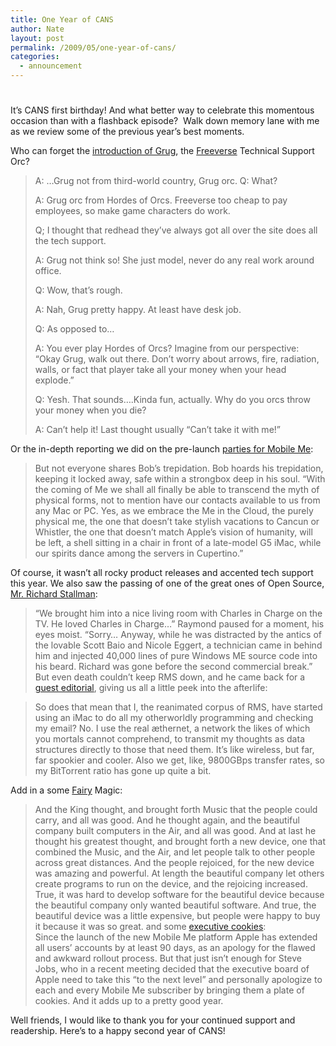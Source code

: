 ```yaml
---
title: One Year of CANS
author: Nate
layout: post
permalink: /2009/05/one-year-of-cans/
categories:
  - announcement
---
```

# 

It’s CANS first birthday! And what better way to celebrate this momentous occasion than with a flashback episode?  Walk down memory lane with me as we review some of the previous year’s best moments.

Who can forget the [introduction of Grug][1], the [Freeverse][2] Technical Support Orc?  
> A: …Grug not from third-world country, Grug orc. 
> Q: What?
> 
> A: Grug orc from Hordes of Orcs. Freeverse too cheap to pay employees, so make game characters do work.
> 
> Q; I thought that redhead they’ve always got all over the site does all the tech support.
> 
> A: Grug not think so! She just model, never do any real work around office.
> 
> Q: Wow, that’s rough.
> 
> A: Nah, Grug pretty happy. At least have desk job.
> 
> Q: As opposed to…
> 
> A: You ever play Hordes of Orcs? Imagine from our perspective: “Okay Grug, walk out there. Don’t worry about arrows, fire, radiation, walls, or fact that player take all your money when your head explode.”
> 
> Q: Yesh. That sounds….Kinda fun, actually. Why do you orcs throw your money when you die?
> 
> A: Can’t help it! Last thought usually “Can’t take it with me!”

Or the in-depth reporting we did on the pre-launch [parties for Mobile Me][3]:  
> But not everyone shares Bob’s trepidation. Bob hoards his trepidation, keeping it locked away, safe within a strongbox deep in his soul. 
> “With the coming of Me we shall all finally be able to transcend the myth of physical forms, not to mention have our contacts available to us from any Mac or PC. Yes, as we embrace the Me in the Cloud, the purely physical me, the one that doesn’t take stylish vacations to Cancun or Whistler, the one that doesn’t match Apple’s vision of humanity, will be left, a shell sitting in a chair in front of a late-model G5 iMac, while our spirits dance among the servers in Cupertino.”

Of course, it wasn’t all rocky product releases and accented tech support this year. We also saw the passing of one of the great ones of Open Source, [Mr. Richard Stallman][4]:  
> “We brought him into a nice living room with Charles in Charge on the TV. He loved Charles in Charge…” Raymond paused for a moment, his eyes moist. “Sorry… Anyway, while he was distracted by the antics of the lovable Scott Baio and Nicole Eggert, a technician came in behind him and injected 40,000 lines of pure Windows ME source code into his beard. Richard was gone before the second commercial break.”
But even death couldn’t keep RMS down, and he came back for a [guest editorial][5], giving us all a little peek into the afterlife:

> So does that mean that I, the reanimated corpus of RMS, have started using an iMac to do all my otherworldly programming and checking my email? No. I use the real æthernet, a network the likes of which you mortals cannot comprehend, to transmit my thoughts as data structures directly to those that need them. It’s like wireless, but far, far spookier and cooler. Also we get, like, 9800GBps transfer rates, so my BitTorrent ratio has gone up quite a bit.

Add in a some [Fairy][6] Magic:  
> And the King thought, and brought forth Music that the people could carry, and all was good. And he thought again, and the beautiful company built computers in the Air, and all was good. And at last he thought his greatest thought, and brought forth a new device, one that combined the Music, and the Air, and let people talk to other people across great distances. And the people rejoiced, for the new device was amazing and powerful. At length the beautiful company let others create programs to run on the device, and the rejoicing increased. True, it was hard to develop software for the beautiful device because the beautiful company only wanted beautiful software. And true, the beautiful device was a little expensive, but people were happy to buy it because it was so great.
and some [executive cookies][7]:  
> Since the launch of the new Mobile Me platform Apple has extended all users’ accounts by at least 90 days, as an apology for the flawed and awkward rollout process. But that just isn’t enough for Steve Jobs, who in a recent meeting decided that the executive board of Apple need to take this “to the next level” and personally apologize to each and every Mobile Me subscriber by bringing them a plate of cookies.
And it adds up to a pretty good year.

Well friends, I would like to thank you for your continued support and readership. Here’s to a happy second year of CANS!

 [1]: http://crazyapplenews.com/2008/05/friday-ifaq-big-bang-board-games/
 [2]: http://freeverse.com
 [3]: http://crazyapplenews.com/2008/07/millions-line-up-for-mobile-me/
 [4]: http://crazyapplenews.com/2008/05/richard-stallman-put-to-sleep/
 [5]: http://crazyapplenews.com/2008/08/guest-editorial-zrms/
 [6]: http://crazyapplenews.com/2008/09/a-cautionary-tale/
 [7]: http://crazyapplenews.com/2008/08/apple-execs-apologize-for-mobile-me/